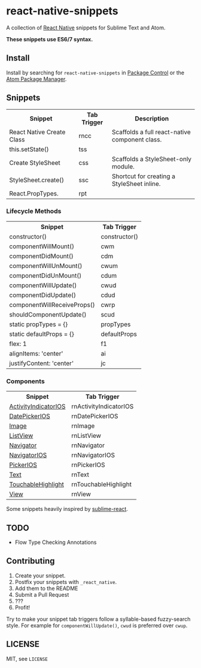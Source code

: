 # react-native-snippets

A collection of [React Native](https://github.com/facebook/react-native) snippets for Sublime Text and Atom.

**These snippets use ES6/7 syntax.**

## Install

Install by searching for `react-native-snippets` in [Package Control](http://wbond.net/sublime_packages/package_control) or the [Atom Package Manager](https://github.com/atom/apm).

## Snippets

<table>
    <tr>
        <th>Snippet</th>
        <th>Tab Trigger</th>
        <th>Description</th>
    </tr>
    <tr>
      <td>React Native Create Class</td>
      <td>rncc</td>
      <td>Scaffolds a full react-native component class.</td>
    </tr>
    <tr>
      <td>this.setState()</td>
      <td>tss</td>
    </tr>
    <tr>
      <td>Create StyleSheet</td>
      <td>css</td>
      <td>Scaffolds a StyleSheet-only module.</td>
    </tr>
    <tr>
      <td>StyleSheet.create()</td>
      <td>ssc</td>
      <td>Shortcut for creating a StyleSheet inline.</td>
    </tr>
    <tr>
      <td>React.PropTypes.</td>
      <td>rpt</td>
    </tr>
</table>

### Lifecycle Methods

<table>
  <tr>
    <th>Snippet</th>
    <th>Tab Trigger</th>
  </tr>
  <tr>
    <td>constructor()</td>
    <td>constructor()</td>
  </tr>
  <tr>
    <td>componentWillMount()</td>
    <td>cwm</td>
  </tr>
  <tr>
    <td>componentDidMount()</td>
    <td>cdm</td>
  </tr>
  <tr>
    <td>componentWillUnMount()</td>
    <td>cwum</td>
  </tr>
  <tr>
    <td>componentDidUnMount()</td>
    <td>cdum</td>
  </tr>
  <tr>
    <td>componentWillUpdate()</td>
    <td>cwud</td>
  </tr>
  <tr>
    <td>componentDidUpdate()</td>
    <td>cdud</td>
  </tr>
  <tr>
    <td>componentWillReceiveProps()</td>
    <td>cwrp</td>
  </tr>
  <tr>
    <td>shouldComponentUpdate()</td>
    <td>scud</td>
  </tr>
  <tr>
    <td>static propTypes = {}</td>
    <td>propTypes</td>
  </tr>
  <tr>
    <td>static defaultProps = {}</td>
    <td>defaultProps</td>
  </tr>
  <tr>
    <td>flex: 1</td>
    <td>f1</td>
  </tr>
  <tr>
    <td>alignItems: 'center'</td>
    <td>ai</td>
  </tr>
  <tr>
    <td>justifyContent: 'center'</td>
    <td>jc</td>
  </tr>
</table>

### Components

<table>
    <tr>
        <th>Snippet</th>
        <th>Tab Trigger</th>
    </tr>
    <tr>
        <td><a href="http://facebook.github.io/react-native/docs/activityindicatorios.html#content">ActivityIndicatorIOS</a></td>
        <td>rnActivityIndicatorIOS</td>
    </tr>
    <tr>
        <td><a href="http://facebook.github.io/react-native/docs/datepickerios.html#content">DatePickerIOS</a></td>
        <td>rnDatePickerIOS</td>
    </tr>
    <tr>
        <td><a href="http://facebook.github.io/react-native/docs/image.html#content">Image</a></td>
        <td>rnImage</td>
    </tr>
    <tr>
        <td><a href="http://facebook.github.io/react-native/docs/listview.html#content">ListView</a></td>
        <td>rnListView</td>
    </tr>
    <tr>
        <td><a href="http://facebook.github.io/react-native/docs/navigator.html#content">Navigator</a></td>
        <td>rnNavigator</td>
    </tr>
    <tr>
        <td><a href="http://facebook.github.io/react-native/docs/navigatorios.html#content">NavigatorIOS</a></td>
        <td>rnNavigatorIOS</td>
    </tr>
    <tr>
        <td><a href="http://facebook.github.io/react-native/docs/pickerios.html#content">PickerIOS</a></td>
        <td>rnPickerIOS</td>
    </tr>
    <tr>
        <td><a href="http://facebook.github.io/react-native/docs/text.html#content">Text</a></td>
        <td>rnText</td>
    </tr>
    <tr>
        <td><a href="http://facebook.github.io/react-native/docs/touchablehighlight.html#content">TouchableHighlight</a></td>
        <td>rnTouchableHighlight</td>
    </tr>
    <tr>
        <td><a href="http://facebook.github.io/react-native/docs/view.html#content">View</a></td>
        <td>rnView</td>
    </tr>
</table>

Some snippets heavily inspired by [sublime-react](https://github.com/reactjs/sublime-react).

## TODO

- Flow Type Checking Annotations

## Contributing

1. Create your snippet.
2. Postfix your snippets with `_react_native`.
3. Add them to the README
4. Submit a Pull Request
5. ???
6. Profit!

Try to make your snippet tab triggers follow a syllable-based fuzzy-search style. For example for `componentWillUpdate()`, `cwud` is preferred over `cwup`.

## LICENSE

MIT, see `LICENSE`
